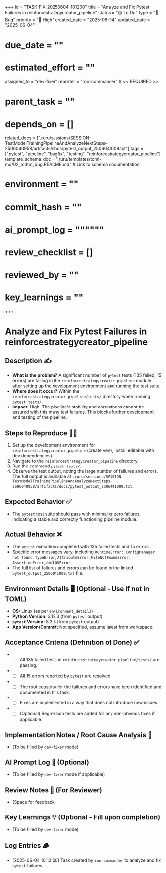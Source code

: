 +++
id = "TASK-FIX-20250604-101200"
title = "Analyze and Fix Pytest Failures in reinforcestrategycreator_pipeline"
status = "🟡 To Do"
type = "🐞 Bug"
priority = "🚨 High"
created_date = "2025-06-04"
updated_date = "2025-06-04"
# due_date = ""
# estimated_effort = ""
assigned_to = "dev-fixer"
reporter = "roo-commander" # << REQUIRED >>
# parent_task = ""
# depends_on = []
related_docs = [".ruru/sessions/SESSION-TestModelTrainingPipelineAndAnalyzeNextSteps-2506040958/artifacts/docs/pytest_output_2506041009.txt"]
tags = ["pytest", "pipeline", "bugfix", "testing", "reinforcestrategycreator_pipeline"]
template_schema_doc = ".ruru/templates/toml-md/02_mdtm_bug.README.md" # Link to schema documentation
# environment = ""
# commit_hash = ""
# ai_prompt_log = """"""
# review_checklist = []
# reviewed_by = ""
# key_learnings = ""
+++

# Analyze and Fix Pytest Failures in reinforcestrategycreator_pipeline

## Description ✍️

*   **What is the problem?**
    A significant number of `pytest` tests (135 failed, 15 errors) are failing in the `reinforcestrategycreator_pipeline` module after setting up the development environment and running the test suite.
*   **Where does it occur?**
    Within the `reinforcestrategycreator_pipeline/tests/` directory when running `pytest tests/`.
*   **Impact:**
    High. The pipeline's stability and correctness cannot be assured with this many test failures. This blocks further development and testing of the pipeline.

## Steps to Reproduce 🚶‍♀️

1.  Set up the development environment for `reinforcestrategycreator_pipeline` (create venv, install editable with dev dependencies).
2.  Navigate to the `reinforcestrategycreator_pipeline` directory.
3.  Run the command `pytest tests/`.
4.  Observe the test output, noting the large number of failures and errors. The full output is available at `.ruru/sessions/SESSION-TestModelTrainingPipelineAndAnalyzeNextSteps-2506040958/artifacts/docs/pytest_output_2506041009.txt`.

## Expected Behavior ✅

*   The `pytest` test suite should pass with minimal or zero failures, indicating a stable and correctly functioning pipeline module.

## Actual Behavior ❌

*   The `pytest` execution completed with 135 failed tests and 15 errors.
*   Specific error messages vary, including `RuntimeError: ConfigManager not found`, `TypeError`, `AttributeError`, `FileNotFoundError`, `AssertionError`, and `OSError`.
*   The full list of failures and errors can be found in the linked `pytest_output_2506041009.txt` file.

## Environment Details 🖥️ (Optional - Use if not in TOML)

*   **OS:** Linux (as per `environment_details`)
*   **Python Version:** 3.12.3 (from `pytest` output)
*   **`pytest` Version:** 8.3.5 (from `pytest` output)
*   **App Version/Commit:** Not specified, assume latest from workspace.

## Acceptance Criteria (Definition of Done) ✅

*   - [ ] All 135 failed tests in `reinforcestrategycreator_pipeline/tests/` are passing.
*   - [ ] All 15 errors reported by `pytest` are resolved.
*   - [ ] The root cause(s) for the failures and errors have been identified and documented in this task.
*   - [ ] Fixes are implemented in a way that does not introduce new issues.
*   - [ ] (Optional) Regression tests are added for any non-obvious fixes if applicable.

## Implementation Notes / Root Cause Analysis 📝

*   (To be filled by `dev-fixer` mode)

## AI Prompt Log 🤖 (Optional)

*   (To be filled by `dev-fixer` mode if applicable)

## Review Notes 👀 (For Reviewer)

*   (Space for feedback)

## Key Learnings 💡 (Optional - Fill upon completion)

*   (To be filled by `dev-fixer` mode)
## Log Entries 🪵

*   [2025-06-04 10:12:00] Task created by `roo-commander` to analyze and fix `pytest` failures.